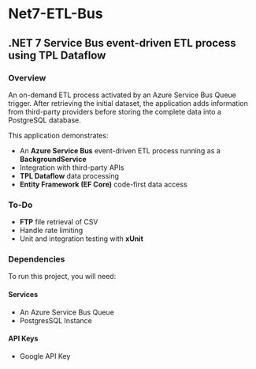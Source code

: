 # Net7-ETL-Bus
## .NET 7 Service Bus event-driven ETL process using TPL Dataflow

### Overview
An on-demand ETL process activated by an Azure Service Bus Queue trigger. After retrieving the initial dataset, the application adds information from third-party providers before storing the complete data into a PostgreSQL database.

This application demonstrates:
- An **Azure Service Bus** event-driven ETL process running as a **BackgroundService**
- Integration with third-party APIs
- **TPL Dataflow** data processing
- **Entity Framework (EF Core)** code-first data access

### To-Do
- **FTP** file retrieval of CSV
- Handle rate limiting
- Unit and integration testing with **xUnit**

### Dependencies
To run this project, you will need:

#### Services
- An Azure Service Bus Queue
- PostgresSQL Instance

#### API Keys
- Google API Key
